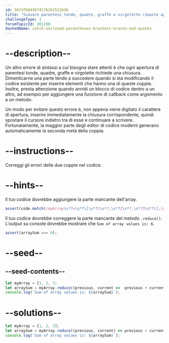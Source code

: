 ```yaml
---
id: 587d7b84367417b2b2512b36
title: "Scovare parentesi tonde, quadre, graffe e virgolette rimaste aperte"
challengeType: 1
forumTopicId: 301190
dashedName: catch-unclosed-parentheses-brackets-braces-and-quotes
---
```


# --description--

Un altro errore di sintassi a cui bisogna stare attenti è che ogni apertura di parentesi tonde, quadre, graffe e virgolette richiede una chiusura. Dimenticarne una parte tende a succedere quando si sta modificando il codice esistente per inserire elementi che hanno una di queste coppie. Inoltre, presta attenzione quando annidi un blocco di codice dentro a un altro, ad esempio per aggiungere una funzione di callback come argomento a un metodo.

Un modo per evitare questo errore è, non appena viene digitato il carattere di apertura, inserire immediatamente la chiusura corrispondente, quindi spostare il cursore indietro tra di esse e continuare a scrivere. Fortunatamente, la maggior parte degli editor di codice moderni generano automaticamente la seconda metà della coppia.

# --instructions--

Correggi gli errori delle due coppie nel codice.

# --hints--

Il tuo codice dovrebbe aggiungere la parte mancante dell'array.

```js
assert(code.match(/myArray\s*?=\s*?\[\s*?1\s*?,\s*?2\s*?,\s*?3\s*?\];/g));
```

Il tuo codice dovrebbe correggere la parte mancante del metodo `.reduce()`. L'output su console dovrebbe mostrare che `Sum of array values is: 6`.

```js
assert(arraySum === 6);
```

# --seed--

## --seed-contents--

```js
let myArray = [1, 2, 3;
let arraySum = myArray.reduce((previous, current =>  previous + current);
console.log(`Sum of array values is: ${arraySum}`);
```

# --solutions--

```js
let myArray = [1, 2, 3];
let arraySum = myArray.reduce((previous, current) => previous + current);
console.log(`Sum of array values is: ${arraySum}`);
```
